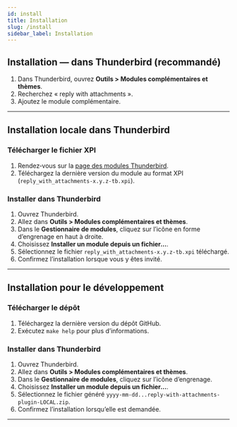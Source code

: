 ```yaml
---
id: install
title: Installation
slug: /install
sidebar_label: Installation
---
```


## Installation — dans Thunderbird (recommandé)

1. Dans Thunderbird, ouvrez **Outils > Modules complémentaires et thèmes**.
2. Recherchez « reply with attachments ».
3. Ajoutez le module complémentaire.

---

## Installation locale dans Thunderbird

### Télécharger le fichier XPI

1. Rendez‑vous sur la [page des modules Thunderbird](https://addons.thunderbird.net/en-US/thunderbird/search/?q=reply%20with%20attachments).
2. Téléchargez la dernière version du module au format XPI (`reply_with_attachments-x.y.z-tb.xpi`).

### Installer dans Thunderbird

1. Ouvrez Thunderbird.
2. Allez dans **Outils > Modules complémentaires et thèmes**.
3. Dans le **Gestionnaire de modules**, cliquez sur l’icône en forme d’engrenage en haut à droite.
4. Choisissez **Installer un module depuis un fichier…**.
5. Sélectionnez le fichier `reply_with_attachments-x.y.z-tb.xpi` téléchargé.
6. Confirmez l’installation lorsque vous y êtes invité.

---

## Installation pour le développement

### Télécharger le dépôt

1. Téléchargez la dernière version du dépôt GitHub.
2. Exécutez `make help` pour plus d’informations.

### Installer dans Thunderbird

1. Ouvrez Thunderbird.
2. Allez dans **Outils > Modules complémentaires et thèmes**.
3. Dans le **Gestionnaire de modules**, cliquez sur l’icône d’engrenage.
4. Choisissez **Installer un module depuis un fichier…**.
5. Sélectionnez le fichier généré `yyyy-mm-dd...reply-with-attachments-plugin-LOCAL.zip`.
6. Confirmez l’installation lorsqu’elle est demandée.

---
